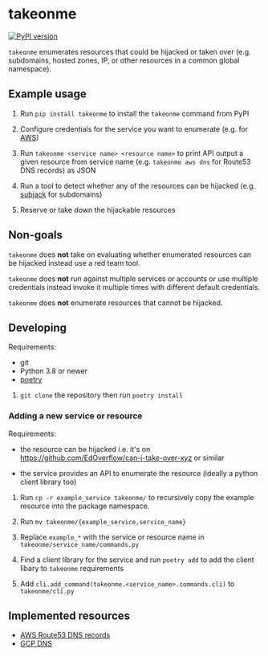 # takeonme

[![PyPI version](https://badge.fury.io/py/takeonme.svg)](https://badge.fury.io/py/takeonme)

`takeonme` enumerates resources that could be hijacked or taken over
(e.g. subdomains, hosted zones, IP, or other resources in a common
global namespace).


## Example usage

1. Run `pip install takeonme` to install the `takeonme` command from
   PyPI

1. Configure credentials for the service you want to enumerate
   (e.g. for
   [AWS](https://boto3.amazonaws.com/v1/documentation/api/latest/guide/credentials.html#configuring-credentials))

1. Run `takeonme <service name> <resource name>` to print API output a
   given resource from service name (e.g. `takeonme aws dns` for
   Route53 DNS records) as JSON

1. Run a tool to detect whether any of the resources can be hijacked
   (e.g. [subjack](https://github.com/haccer/subjack) for subdomains)

1. Reserve or take down the hijackable resources


## Non-goals

`takeonme` does **not** take on evaluating whether enumerated
resources can be hijacked instead use a red team tool.

`takeonme` does **not** run against multiple services or accounts or
use multiple credentials instead invoke it multiple times with
different default credentials.

`takeonme` does **not** enumerate resources that cannot be hijacked.


## Developing

Requirements:

* git
* Python 3.8 or newer
* [poetry](https://python-poetry.org/)

1. `git clone` the repository then run `poetry install`

### Adding a new service or resource

Requirements:

* the resource can be hijacked i.e. it's on
  https://github.com/EdOverflow/can-i-take-over-xyz or similar

* the service provides an API to enumerate the resource (ideally a
  python client library too)

1. Run `cp -r example_service takeonme/` to recursively copy the
   example resource into the package namespace.

1. Run `mv takeonme/{example_service,service_name}`

1. Replace `example_*` with the service or resource name in
   `takeonme/service_name/commands.py`

1. Find a client library for the service and run `poetry add` to add
   the client libary to `takeonme` requirements

1. Add `cli.add_command(takeonme.<service_name>.commands.cli)` to
   `takeonme/cli.py`


## Implemented resources

* [AWS Route53 DNS records](https://docs.aws.amazon.com/Route53/latest/APIReference/API_ResourceRecord.html)
* [GCP DNS]()
